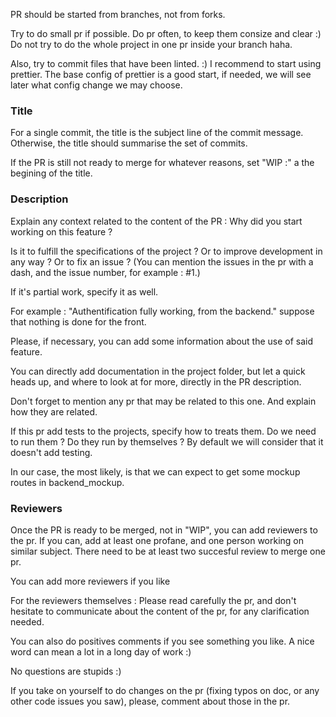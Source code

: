 PR should be started from branches, not from forks.

Try to do small pr if possible. Do pr often, to keep them consize and clear :) Do not try to do the whole project in one pr inside your branch haha.

Also, try to commit files that have been linted. :) I recommend to start using prettier. The base config of prettier is a good start, if needed, we will see later what config change we may choose.

### Title
For a single commit, the title is the subject line of the commit message.
Otherwise, the title should summarise the set of commits.

If the PR is still not ready to merge for whatever reasons, set "WIP :" a the begining of the title.

### Description
Explain any context related to the content of the PR : Why did you start working on this feature ?

Is it to fulfill the specifications of the project ? Or to improve development in any way ? Or to fix an issue ? (You can mention the issues in the pr with a dash, and the issue number, for example : \#1.)

If it's partial work, specify it as well.

For example : "Authentification fully working, from the backend." suppose that nothing is done for the front.

Please, if necessary, you can add some information about the use of said feature.

You can directly add documentation in the project folder, but let a quick heads up, and where to look at for more, directly in the PR description.

Don't forget to mention any pr that may be related to this one. And explain how they are related.

If this pr add tests to the projects, specify how to treats them. Do we need to run them ? Do they run by themselves ? By default we will consider that it doesn't add testing.

In our case, the most likely, is that we can expect to get some mockup routes in backend_mockup.

### Reviewers
Once the PR is ready to be merged, not in "WIP", you can add reviewers to the pr. If you can, add at least one profane, and one person working on similar subject. There need to be at least two succesful review to merge one pr.

You can add more reviewers if you like

For the reviewers themselves : Please read carefully the pr, and don't hesitate to communicate about the content of the pr, for any clarification needed.

You can also do positives comments if you see something you like. A nice word can mean a lot in a long day of work :)

No questions are stupids :) 

If you take on yourself to do changes on the pr (fixing typos on doc, or any other code issues you saw), please, comment about those in the pr.
